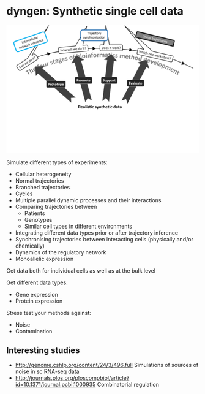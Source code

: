 # dyngen: Synthetic single cell data

![goalssss](goals.png "Goals =) \=D/")

Simulate different types of experiments:

* Cellular heterogeneity
* Normal trajectories
* Branched trajectories
* Cycles
* Multiple parallel dynamic processes and their interactions
* Comparing trajectories between
  * Patients
  * Genotypes
  * Similar cell types in different environments
* Integrating different data types prior or after trajectory inference
* Synchronising trajectories between interacting cells (physically and/or chemically)
* Dynamics of the regulatory network
* Monoallelic expression

Get data both for individual cells as well as at the bulk level

Get different data types:

* Gene expression
* Protein expression

Stress test your methods against:

* Noise
* Contamination

## Interesting studies

* http://genome.cshlp.org/content/24/3/496.full Simulations of sources of noise in sc RNA-seq data
* http://journals.plos.org/ploscompbiol/article?id=10.1371/journal.pcbi.1000935 Combinatorial regulation